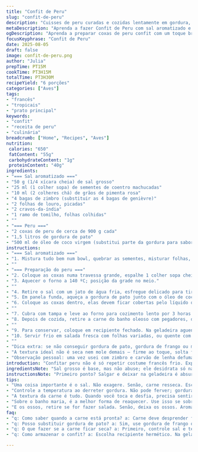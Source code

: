 ```yaml
---
title: "Confit de Peru"
slug: "confit-de-peru"
description: "Cuisses de peru curadas e cozidas lentamente em gordura, garantindo carne macia que se desmancha. Sal aromatizado com ervas e temperos fortes, gordura de pato substituída parcialmente por óleo de coco para toque tropical. Tempo ajustado para garantir suculência, análise tátil para saber ponto certo. Técnicas de preparo que favorecem sabor intenso e textura perfeita, evitando erro de carne seca. Sulcos do cozimento, aromas de especiarias e experiência prática nos indicam momento ideal."
metaDescription: "Aprenda a fazer Confit de Peru com sal aromatizado e gordura de pato; técnica que garante textura macia e sabor intenso"
ogDescription: "Aprenda a preparar coxas de peru confit com um toque brasileiro; descubra a combinação perfeita de sabores."
focusKeyphrase: "Confit de Peru"
date: 2025-08-05
draft: false
image: confit-de-peru.png
author: "Julia"
prepTime: PT15M
cookTime: PT3H15M
totalTime: PT3H30M
recipeYield: "6 porções"
categories: ["Aves"]
tags:
- "francês"
- "tropicais"
- "prato principal"
keywords:
- "confit"
- "receita de peru"
- "culinária"
breadcrumb: ["Home", "Recipes", "Aves"]
nutrition: 
 calories: "650"
 fatContent: "55g"
 carbohydrateContent: "1g"
 proteinContent: "40g"
ingredients:
- "=== Sal aromatizado ==="
- "50 g (1/4 xícara cheia) de sal grosso"
- "25 ml (1 colher sopa) de sementes de coentro machucadas"
- "10 ml (2 colheres chá) de grãos de pimenta rosa"
- "4 bagas de zimbro (substituir as 4 bagas de genièvre)"
- "2 folhas de louro, picadas"
- "2 cravos-da-índia"
- "1 ramo de tomilho, folhas colhidas"
- ""
- "=== Peru ==="
- "2 coxas de peru de cerca de 900 g cada"
- "1,5 litros de gordura de pato"
- "500 ml de óleo de coco virgem (substitui parte da gordura para sabor e textura variados)"
instructions:
- "=== Sal aromatizado ==="
- "1. Mistura tudo bem num bowl, quebrar as sementes, misturar folhas, cravos esmigalhados levemente. Importante o equilíbrio; excesso de cravo amarga. Toque pessoal é deixar o tomilho solto, pegar o aroma fresco."
- ""
- "=== Preparação do peru ==="
- "2. Coloque as coxas numa travessa grande, espalhe 1 colher sopa cheia do sal aromatizado por coxa, massageie meio que pra garantir contato; depois cubra com filme e leve à geladeira 22-26 horas. Não passar muito do tempo para não ressecar."
- "3. Aquecer o forno a 140 ºC; posição da grade no meio."
- ""
- "4. Retire o sal com um jato de água fria, esfregue delicado para tirar o tempero sem arrancar carne; enxugue tudo com papeis absorventes, bem seco para cozinhar imerso."
- "5. Em panela funda, aqueça a gordura de pato junto com o óleo de coco em fogo baixo; mexa para derreter uniforme, aroma quente vai tomar conta da cozinha. Nada de ferver demais, gordura deve estar líquida, quente o bastante para impregnar."
- "6. Coloque as coxas dentro, elas devem ficar cobertas pelo líquido quente; se precisar, use um prato para mantê-las submersas."
- ""
- "7. Cubra com tampa e leve ao forno para cozimento lento por 3 horas e 15 minutos. A carne vai esclarecendo, começando a soltar do osso, junta aquela gordura que deixa tudo úmido e macio. Esqueça relógio rígido, abra depois de 3, toque a carne, se desfia com pressã - pronto. Se sentir resistência, mais 10-15 minutos e verifica outra vez."
- "8. Depois de cozida, retire a carne do banho oleoso com pegadores, deixe escorrer, ajeite em prato e, se quiser, retire os ossos (se preparou pra salada, melhor desossar). A gordura pode ser coada e guardada para próximas preparações. Os ossos descartados ou usados para caldo."
- ""
- "9. Para conservar, coloque em recipiente fechado. Na geladeira aguenta 7 dias fácil. Reaquecer delicadamente em banho maria ou frigideira baixa para evitar ressecar."
- "10. Servir frio em salada fresca com folhas variadas, ou quente com legumes sautée, purê de mandioca."
- ""
- "Dica extra: se não conseguir gordura de pato, gordura de frango ou manteiga clarificada bem clarificada segura substituição, só atenção pra não queimar durante derretimento."
- "A textura ideal não é seca nem mole demais – firme ao toque, solta fácil do osso, cor levemente dourada na carne quando terminar."
- "Observação pessoal: uma vez usei com zimbro e carvão de lenha defumado para dar um leve toque rústico que surpreendeu geral."
introduction: "Confitar peru não é só repetir costume francês frio. Experimentei meses cozinhando coxas, ajustando temperos e gordura, até chegar num resultado que me agradasse aqui em casa – voto no uso de óleo de coco para criar aquela textura contrastante que lembra tropical. Sinto que o segredo está no equilíbrio do salgamento e cuidado ao descartar sal antes da gordura. O cozimento lento traz uma crocância saturada na carne, quase como uma confecção artesanal. É um jeito de brasileira causar com história internacional, sem fórmulas rígidas, guiado pelos sentidos e pela paciência, que é alma da cozinha boa."
ingredientsNote: "Sal grosso é base, mas não abuse; ele desidrata só na medida. Coentro favorito pra dar aquela força perfumada e cítrica, zimbro entra no lugar do bagulho francês clássico para mais terroso e com toque da mata brasileira. Louro e tomilho equilibram frescor e rusticidade. Para a gordura, gordura de pato é rica, mas combina com óleo de coco para variação de sabor e pra ajudar a textura, sobretudo quem tem dificuldade de encontrar gordura pura. Evite gordura muito líquida, prefira misturas que grudam bem na carne sem desandar na textura, porque confit é sobre umidade e gordura firme. Não precisa temperar depois; o sal aromatizado já penetrou e criou camada de sabor próprio. Rendimento para seis, se gostar de servir em porções fartas."
instructionsNote: "Primeiro ponto? Salgar e deixar na geladeira é absurdo importante, garante que a carne perca umidade superficial e ganhe sabor. Não pule o enxágue; excesso de sal impede a gordura fazer seu trabalho. Atenção ao derreter gordura: controle o fogo, baixa temperatura preserva o sabor e não queima gordura, porque o confit fede se queimar. Cozinhe lentamente, não suba temperatura só porque cozinha está atrasada – paciência. A textura correta vem de observar: carne que se despedaça fácil, mas ainda mantém estrutura. Tirar os ossos depois facilita uso em outras receitas. Na conservação, use recipiente hermético e mantenha refrigeração constante; gordura solidifica e dosifica sabor como camada protetora. Servir frio vira surpresa e refresco; quente é conforto e coração. Comigo funcionou deixar a gordura guardada para repetir a dose numa fritada ou uma farofa. O que mais? Experimente aromas diferentes, mas sempre com equilíbrio."
tips:
- "Uma coisa importante é o sal. Não exagere. Senão, carne resseca. Escolha ervas frescas. Use coentro e tomilho. Eles trazem frescor que combina bem. Ah, zimbro é essencial. Tente usar, ele dá aquele fundo terroso que ama."
- "Controle a temperatura ao derreter gordura. Não pode ferver; gordura queima e gera cheiro ruim. Aqueça no fogo baixo. Escute o som da gordura derretendo. Quando você sentir aroma quente, está quase lá. Forno a 140 ºC. Não pode ser mais alto."
- "A textura da carne é tudo. Quando você toca e desfia, precisa sentir resistência leve. Não pode estar mole demais. O ponto é firme. Olhe no visual; carne levemente dourada. Se não estiver assim, continue no forno mais um tempo."
- "Sobre o banho maria, é a melhor forma de reaquecer. Use isso se sobrar. Não coloque diretamente no fogo. Isso deixa ressecada; resfriar é trabalho. Um truque? Uso da gordura reservada em fritada depois. Bom demais para jogar fora."
- "E os ossos, retire se for fazer salada. Senão, deixa os ossos. Aroma é bem interessante. Outra dica: experimente misturas de ervas. Troque o tomilho por alecrim às vezes. A cozinha é liberdade; faça do seu jeito."
faq:
- "q: Como saber quando a carne está pronta? a: Carne deve desprender fácil do osso. Olhe sempre o ponto. Taste antes de tirar do banho. Fogo só deve esquentar onde tem gordura. Técnica é o que conta."
- "q: Posso substituir gordura de pato? a: Sim, use gordura de frango ou manteiga clarificada. O sabor muda, mas serve. Atenção ao derreter, não pode queimar. Importante mesmo é a textura; gordura firme é tudo."
- "q: O que fazer se a carne ficar seca? a: Primeiro, controle sal e tempo. Calcule bem; se precisar cozinhar mais, não tem problema. Se secar, use molho ou reserve com um pouco da gordura para umidade."
- "q: Como armazenar o confit? a: Escolha recipiente hermético. Na geladeira, aguenta uma semana. Não coloque quente. Deixe esfriar antes. A gordura que cobre serve como proteção, então pode usar depois em outras receitas."

---
```

